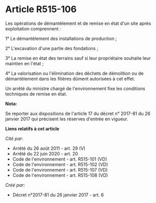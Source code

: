 # Article R515-106

Les opérations de démantèlement et de remise en état d'un site après exploitation comprennent :

1° Le démantèlement des installations de production ;

2° L'excavation d'une partie des fondations ;

3° La remise en état des terrains sauf si leur propriétaire souhaite leur maintien en l'état ;

4° La valorisation ou l'élimination des déchets de démolition ou de démantèlement dans les filières dûment autorisées à cet
effet.

Un arrêté du ministre chargé de l'environnement fixe les conditions techniques de remise en état.

**Nota:**

Se reporter aux dispositions de l'article 17 du décret n° 2017-81 du 26 janvier 2017 qui précisent les réserves d'entrée en
vigueur.

**Liens relatifs à cet article**

_Cité par_:

  - Arrêté du 26 août 2011 - art. 29 (V)
  - Arrêté du 22 juin 2020 - art. 20
  - Code de l'environnement - art. R515-101 (VD)
  - Code de l'environnement - art. R515-102 (VD)
  - Code de l'environnement - art. R515-107 (VD)
  - Code de l'environnement - art. R515-108 (VD)

_Créé par_:

  - Décret n°2017-81 du 26 janvier 2017 - art. 6
